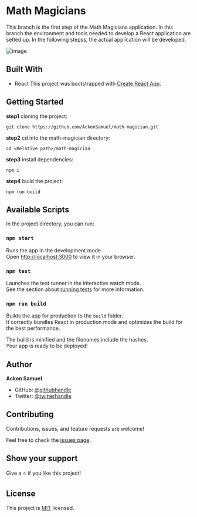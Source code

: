 # Math Magicians
This branch is the first step of the Math Magicians application. In this branch the environment and tools needed to develop a React application are setted up. In the following stepss, the actual application will be developed.

![image](https://hackernoon.com/images/1*KBGdMaU_emZX4XR1AvkD4A.gif)

## Built With
- React
This project was bootstrapped with [Create React App](https://github.com/facebook/create-react-app).
## Getting Started

**step1** cloning the project:
```
git clone https://github.com/AckonSamuel/math-magician.git
```
**step2** cd into the math-magician directory:
```
cd <Relative path>/math-magician
```

**step3** install dependencies:
```
npm i
```

**step4** build the project:
```
npm run build
```
## Available Scripts

In the project directory, you can run:

### `npm start`

Runs the app in the development mode.\
Open [http://localhost:3000](http://localhost:3000) to view it in your browser.


### `npm test`

Launches the test runner in the interactive watch mode.\
See the section about [running tests](https://facebook.github.io/create-react-app/docs/running-tests) for more information.

### `npm run build`

Builds the app for production to the `build` folder.\
It correctly bundles React in production mode and optimizes the build for the best performance.

The build is minified and the filenames include the hashes.\
Your app is ready to be deployed!

## Author
**Ackon Samuel**
- GitHub: [@githubhandle](https://github.com/AckonSamuel)
- Twitter: [@twitterhandle](https://twitter.com/AckonSamuel2)

## Contributing

Contributions, issues, and feature requests are welcome!

Feel free to check the [issues page](../../issues/).

## Show your support

Give a ⭐️ if you like this project!

## License

This project is [MIT](./MIT.md) licensed.
